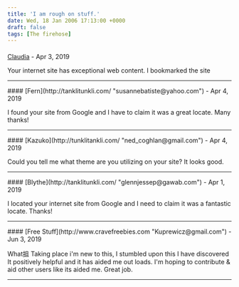 ```yaml
---
title: 'I am rough on stuff.'
date: Wed, 18 Jan 2006 17:13:00 +0000
draft: false
tags: [The firehose]
---
```



#### 
[Claudia](http://tanklitunkli.com/ "shannaburgos@gmail.com") - <time datetime="2019-04-03 02:37:51">Apr 3, 2019</time>

Your internet site has exceptional web content. I bookmarked the site
<hr />
#### 
[Fern](http://tanklitunkli.com/ "susannebatiste@yahoo.com") - <time datetime="2019-04-04 07:30:23">Apr 4, 2019</time>

I found your site from Google and I have to claim it was a great locate. Many thanks!
<hr />
#### 
[Kazuko](http://tunklitankli.com/ "ned_coghlan@gmail.com") - <time datetime="2019-04-04 19:39:20">Apr 4, 2019</time>

Could you tell me what theme are you utilizing on your site? It looks good.
<hr />
#### 
[Blythe](http://tanklitunkli.com/ "glennjessep@gawab.com") - <time datetime="2019-04-08 13:15:16">Apr 1, 2019</time>

I located your internet site from Google and I need to claim it was a fantastic locate. Thanks!
<hr />
#### 
[Free Stuff](http://www.cravefreebies.com "Kuprewicz@gmail.com") - <time datetime="2019-06-05 21:13:06">Jun 3, 2019</time>

What抯 Taking place i'm new to this, I stumbled upon this I have discovered It positively helpful and it has aided me out loads. I'm hoping to contribute & aid other users like its aided me. Great job.
<hr />

